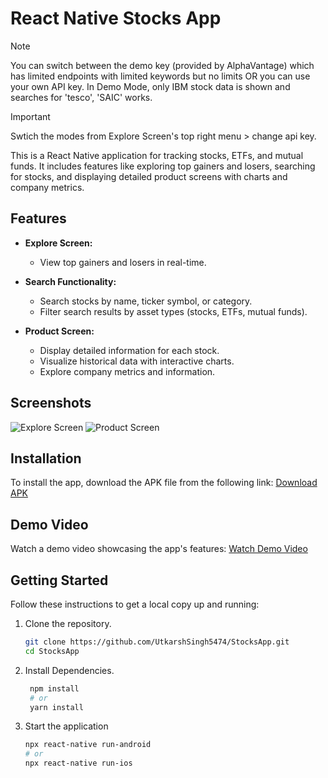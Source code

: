 # React Native Stocks App

> [!NOTE]
>You can switch between the demo key (provided by AlphaVantage) which has limited endpoints with limited keywords but no limits OR you can use your own API key. In Demo Mode, only IBM stock data is shown and searches for 'tesco', 'SAIC' works.

> [!IMPORTANT]
> Swtich the modes from Explore Screen's top right menu > change api key. 

This is a React Native application for tracking stocks, ETFs, and mutual funds. It includes features like exploring top gainers and losers, searching for stocks, and displaying detailed product screens with charts and company metrics.

## Features

- **Explore Screen:**
  - View top gainers and losers in real-time.

- **Search Functionality:**
  - Search stocks by name, ticker symbol, or category.
  - Filter search results by asset types (stocks, ETFs, mutual funds).

- **Product Screen:**
  - Display detailed information for each stock.
  - Visualize historical data with interactive charts.
  - Explore company metrics and information.

## Screenshots

![Explore Screen](screenshots/explore-screen.png)
![Product Screen](screenshots/product-screen.png)

## Installation

To install the app, download the APK file from the following link:
[Download APK](link-to-your-apk-file)

## Demo Video

Watch a demo video showcasing the app's features:
[Watch Demo Video](link-to-your-demo-video)

## Getting Started

Follow these instructions to get a local copy up and running:

1. Clone the repository.
   ```bash
   git clone https://github.com/UtkarshSingh5474/StocksApp.git
   cd StocksApp

2. Install Dependencies.
   ```bash
    npm install
    # or
    yarn install

3. Start the application
    ```bash
    npx react-native run-android
    # or
    npx react-native run-ios



